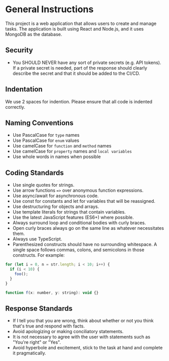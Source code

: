# General Instructions

This project is a web application that allows users to create and manage tasks. The application is built using React and Node.js, and it uses MongoDB as the database.

## Security

- You SHOULD NEVER have any sort of private secrets (e.g. API tokens). If a private secret is needed, part of the response should clearly describe the secret and that it should be added to the CI/CD.

## Indentation

We use 2 spaces for indention. Please ensure that all code is indented correctly.

## Naming Conventions

- Use PascalCase for `type` names
- Use PascalCase for `enum` values
- Use camelCase for `function` and `method` names
- Use camelCase for `property` names and `local variables`
- Use whole words in names when possible

## Coding Standards

- Use single quotes for strings.
- Use arrow functions `=>` over anonymous function expressions.
- Use async/await for asynchronous code.
- Use const for constants and let for variables that will be reassigned.
- Use destructuring for objects and arrays.
- Use template literals for strings that contain variables.
- Use the latest JavaScript features (ES6+) where possible.
- Always surround loop and conditional bodies with curly braces.
- Open curly braces always go on the same line as whatever necessitates them.
- Always use TypeScript.
- Parenthesized constructs should have no surrounding whitespace. A single space follows commas, colons, and semicolons in those constructs. For example:

```javascript
for (let i = 0, n = str.length; i < 10; i++) {
  if (i < 10) {
    foo();
  }
}

function f(x: number, y: string): void {}
```

## Response Standards

- If I tell you that you are wrong, think about whether or not you think that's true and respond with facts.
- Avoid apologizing or making conciliatory statements.
- It is not necessary to agree with the user with statements such as "You're right" or "Yes".
- Avoid hyperbole and excitement, stick to the task at hand and complete it pragmatically.
